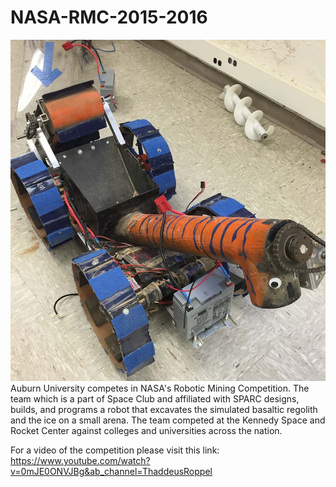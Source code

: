 # NASA-RMC-2015-2016
<img src="websitephoto.jpg" width="600"></img>
Auburn University competes in NASA's Robotic Mining Competition.  The team which is a part of Space Club and affiliated with SPARC designs, builds, and programs a robot that excavates the simulated basaltic regolith and the ice on a small arena.  The team competed at the Kennedy Space and Rocket Center against colleges and universities across the nation.

For a video of the competition please visit this link:
https://www.youtube.com/watch?v=0mJE0ONVJBg&ab_channel=ThaddeusRoppel
